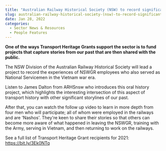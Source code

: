 ```yaml
---
title: "Australian Railway Historical Society (NSW) to record significant oral histories"
slug: australian-railway-historical-society-(nsw)-to-record-significant-oral-histories
date: Jan 28, 2022
categories:
  - Sector News & Resources
  - People Features
---
```



**One of the ways Transport Heritage Grants support the sector is to fund projects that capture stories from our past that are then shared with the public.**

The NSW Division of the Australian Railway Historical Society will lead a project to record the experiences of NSWGR employees who also served as National Servicemen in the Vietnam war era.

Listen to James Dalton from ARHSnsw who introduces this oral history project, which highlights the interesting intersection of this aspect of transport history with other significant storylines of our past.

After that, you can watch the follow up video to learn in more depth from four men who will participate; all of whom were employed in the railways and are 'Nashos'. They're keen to share their stories so that others can become more aware of what happened in leaving the NSWGR, training with the Army, serving in Vietnam, and then returning to work on the railways.

See a full list of Transport Heritage Grant recipients for 2021: https://bit.ly/3Ek0NTq
